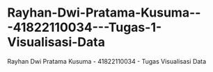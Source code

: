 # Rayhan-Dwi-Pratama-Kusuma---41822110034---Tugas-1-Visualisasi-Data
Rayhan Dwi Pratama Kusuma - 41822110034 - Tugas Visualisasi Data
